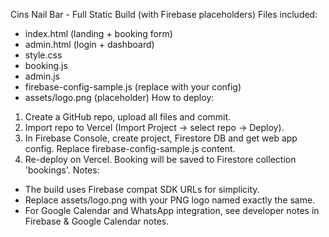 
Cins Nail Bar - Full Static Build (with Firebase placeholders)
Files included:
- index.html (landing + booking form)
- admin.html (login + dashboard)
- style.css
- booking.js
- admin.js
- firebase-config-sample.js (replace with your config)
- assets/logo.png (placeholder)
How to deploy:
1) Create a GitHub repo, upload all files and commit.
2) Import repo to Vercel (Import Project -> select repo -> Deploy).
3) In Firebase Console, create project, Firestore DB and get web app config. Replace firebase-config-sample.js content.
4) Re-deploy on Vercel. Booking will be saved to Firestore collection 'bookings'.
Notes:
- The build uses Firebase compat SDK URLs for simplicity.
- Replace assets/logo.png with your PNG logo named exactly the same.
- For Google Calendar and WhatsApp integration, see developer notes in Firebase & Google Calendar notes.
